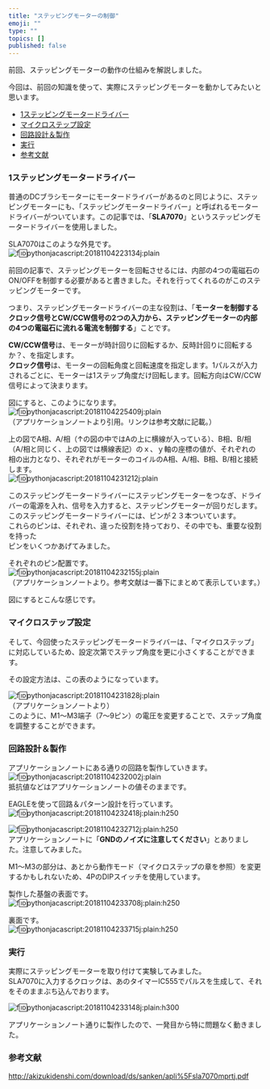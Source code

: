 ```yaml
---
title: "ステッピングモーターの制御"
emoji: ""
type: ""
topics: []
published: false
---
```


前回、ステッピングモーターの動作の仕組みを解説しました。

今回は、前回の知識を使って、実際にステッピングモーターを動かしてみたいと思います。

* [1ステッピングモータードライバー](#1ステッピングモータードライバー)
* [マイクロステップ設定](#マイクロステップ設定)
* [回路設計＆製作](#回路設計製作)
* [実行](#実行)
* [参考文献](#参考文献)

### 1ステッピングモータードライバー

普通のDCブラシモーターにモータードライバーがあるのと同じように、ステッピングモーターにも、「ステッピングモータードライバー」と呼ばれるモータードライバーがついています。この記事では、「**SLA7070**」というステッピングモータードライバーを使用しました。 

SLA7070はこのような外見です。  
![f:id:pythonjacascript:20181104223134j:plain](/images/ppythonjacascript2018110420181104223134.jpg "f:id:pythonjacascript:20181104223134j:plain")

  
前回の記事で、ステッピングモーターを回転させるには、内部の4つの電磁石のON/OFFを制御する必要があると書きました。それを行ってくれるのがこのステッピングモーターです。

つまり、ステッピングモータードライバーの主な役割は、「**モーターを制御するクロック信号とCW/CCW信号の2つの入力から、ステッピングモーターの内部の4つの電磁石に流れる電流を制御する**」ことです。

**CW/CCW信号**は、モーターが時計回りに回転するか、反時計回りに回転するか？、を指定します。  
**クロック信号**は、モーターの回転角度と回転速度を指定します。1パルスが入力されるごとに、モーターは1ステップ角度だけ回転します。回転方向はCW/CCW信号によって決まります。

  
図にすると、このようになります。  
![f:id:pythonjacascript:20181104225409j:plain](/images/ppythonjacascript2018110420181104225409.jpg "f:id:pythonjacascript:20181104225409j:plain")  
（アプリケーションノートより引用。リンクは参考文献に記載。）

上の図でA相、A/相（↑の図の中ではAの上に横線が入っている）、B相、B/相（A/相と同じく、上の図では横線表記）のｘ、ｙ軸の座標の値が、それぞれの相の出力となり、それぞれがモーターのコイルのA相、A/相、B相、B/相と接続します。  
![f:id:pythonjacascript:20181104231212j:plain](/images/ppythonjacascript2018110420181104231212.jpg "f:id:pythonjacascript:20181104231212j:plain")
  
  
このステッピングモータードライバーにステッピングモーターをつなぎ、ドライバーの電源を入れ、信号を入力すると、ステッピングモーターが回りだします。  
このステッピングモータードライバーには、ピンが２３本ついています。  
これらのピンは、それぞれ、違った役割を持っており、その中でも、重要な役割を持った  
ピンをいくつかあげてみました。

それぞれのピン配置です。  
![f:id:pythonjacascript:20181104232155j:plain](/images/ppythonjacascript2018110420181104232155.jpg "f:id:pythonjacascript:20181104232155j:plain")  
（アプリケーションノートより。参考文献は一番下にまとめて表示しています。）

  
図にするとこんな感じです。  
  
  
### マイクロステップ設定

そして、今回使ったステッピングモータードライバーは、「マイクロステップ」に対応しているため、設定次第でステップ角度を更に小さくすることができます。

その設定方法は、この表のようになっています。

![f:id:pythonjacascript:20181104231828j:plain](/images/ppythonjacascript2018110420181104231828.jpg "f:id:pythonjacascript:20181104231828j:plain")  
（アプリケーションノートより）  
このように、M1～M3端子（7～9ピン）の電圧を変更することで、ステップ角度を調整することができます。  
  
  
### 回路設計＆製作

アプリケーションノートにある通りの回路を製作していきます。  
![f:id:pythonjacascript:20181104232002j:plain](/images/ppythonjacascript2018110420181104232002.jpg "f:id:pythonjacascript:20181104232002j:plain")  
抵抗値などはアプリケーションノートの値そのままです。

EAGLEを使って回路＆パターン設計を行っています。  
![f:id:pythonjacascript:20181104232418j:plain:h250](/images/ppythonjacascript2018110420181104232418.jpg "f:id:pythonjacascript:20181104232418j:plain:h250")

![f:id:pythonjacascript:20181104232712j:plain:h250](/images/ppythonjacascript2018110420181104232712.jpg "f:id:pythonjacascript:20181104232712j:plain:h250")  
アプリケーションノートに「**GNDのノイズに注意してください**」とありました。注意してみました。

M1～M3の部分は、あとから動作モード（マイクロステップの章を参照）を変更するかもしれないため、4PのDIPスイッチを使用しています。

製作した基盤の表面です。  
![f:id:pythonjacascript:20181104233708j:plain:h250](/images/ppythonjacascript2018110420181104233708.jpg "f:id:pythonjacascript:20181104233708j:plain:h250")

裏面です。  
![f:id:pythonjacascript:20181104233715j:plain:h250](/images/ppythonjacascript2018110420181104233715.jpg "f:id:pythonjacascript:20181104233715j:plain:h250")

  
### 実行

実際にステッピングモーターを取り付けて実験してみました。  
SLA7070に入力するクロックは、あのタイマーIC555でパルスを生成して、それをそのままぶち込んでおります。

![f:id:pythonjacascript:20181104233148j:plain:h300](/images/ppythonjacascript2018110420181104233148.jpg "f:id:pythonjacascript:20181104233148j:plain:h300")

  
アプリケーションノート通りに製作したので、一発目から特に問題なく動きました。  
  
### 参考文献

<http://akizukidenshi.com/download/ds/sanken/apli%5Fsla7070mprtj.pdf>